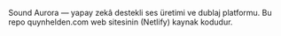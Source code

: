 Sound Aurora — yapay zekâ destekli ses üretimi ve dublaj platformu. 
Bu repo quynhelden.com web sitesinin (Netlify) kaynak kodudur.
